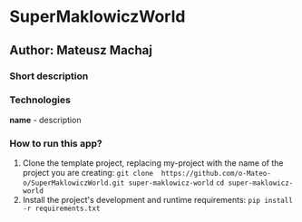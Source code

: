 # SuperMaklowiczWorld
## Author: Mateusz Machaj

### Short description


### Technologies
**name** - description

### How to run this app?
1. Clone the template project, replacing my-project with the name of the project you are creating: 
`git clone  https://github.com/o-Mateo-o/SuperMaklowiczWorld.git super-maklowicz-world`
`cd super-maklowicz-world`
2. Install the project's development and runtime requirements:
`pip install -r requirements.txt`
